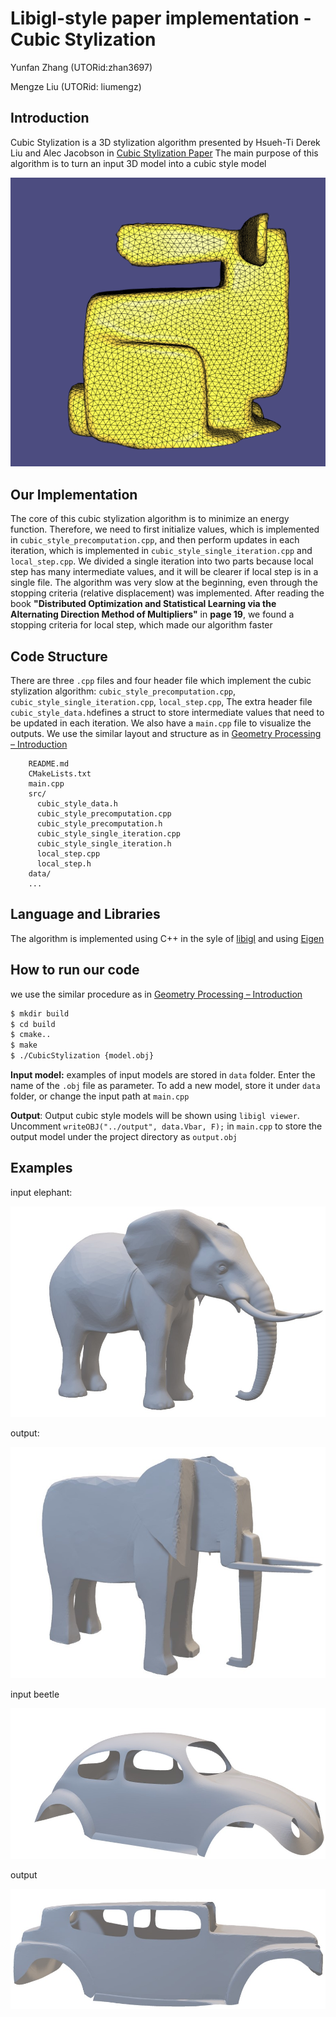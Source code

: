 # Libigl-style paper implementation - Cubic Stylization
Yunfan Zhang (UTORid:zhan3697)

Mengze Liu (UTORid: liumengz)


## Introduction
Cubic Stylization is a 3D stylization algorithm presented by Hsueh-Ti Derek Liu and Alec Jacobson in [Cubic Stylization Paper](https://www.dgp.toronto.edu/projects/cubic-stylization/cubicStyle_high.pdf)
The main purpose of this algorithm is to turn an input 3D model into a cubic style model

![bunny example](entry-jpg/bunnyExample.PNG)
## Our Implementation
The core of this cubic stylization algorithm is to minimize an energy function. Therefore, we need to first initialize values, which is implemented in `cubic_style_precomputation.cpp`, and then perform updates in each iteration, which is implemented in `cubic_style_single_iteration.cpp` and `local_step.cpp`. We divided a single iteration into two parts because local step has many intermediate values, and it will be clearer if local step is in a single file.
The algorithm was very slow at the beginning, even through the stopping criteria (relative displacement) was implemented. After reading the book **"Distributed Optimization and Statistical Learning via the Alternating Direction Method of Multipliers"** in **page 19**, we found a stopping criteria for local step, which made our algorithm faster

## Code Structure
There are three `.cpp` files and four header file which implement the cubic stylization algorithm: 
`cubic_style_precomputation.cpp`,  
`cubic_style_single_iteration.cpp`, 
`local_step.cpp`,
The extra header file `cubic_style_data.h`defines a struct to store intermediate values that need to be updated in each iteration. We also have a `main.cpp` file to visualize the outputs.
We use the similar layout and structure as in [Geometry Processing – Introduction](https://github.com/alecjacobson/geometry-processing-introduction)
```
    README.md
    CMakeLists.txt
    main.cpp
    src/
      cubic_style_data.h
      cubic_style_precomputation.cpp
      cubic_style_precomputation.h
      cubic_style_single_iteration.cpp
      cubic_style_single_iteration.h
      local_step.cpp
      local_step.h
    data/
    ...
```


## Language and Libraries
The algorithm is implemented using C++ in the syle of [libigl](https://libigl.github.io/) and using [Eigen](http://eigen.tuxfamily.org/)

## How to run our code
we use the similar procedure as in [Geometry Processing – Introduction](https://github.com/alecjacobson/geometry-processing-introduction)
```sh
$ mkdir build
$ cd build
$ cmake..
$ make
$ ./CubicStylization {model.obj}
```
**Input model:** examples of input models are stored in `data` folder. Enter the name of the `.obj` file as parameter.
To add a new model, store it under `data` folder, or change the input path at `main.cpp`

**Output**: Output cubic style models will be shown using `libigl viewer`. Uncomment `writeOBJ("../output", data.Vbar, F);` in `main.cpp` to store the output model under the project directory as `output.obj`


## Examples 
input elephant:

![elephant example](entry-jpg/elephant-input.jpg)

output:

![elephanto example](entry-jpg/elephant-output.jpg)


input beetle

![beetle example](entry-jpg/beetle-input.jpg)

output

![beetleo example](entry-jpg/beetle-output.jpg)


